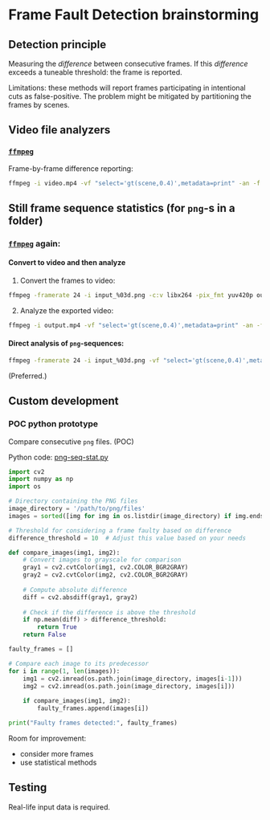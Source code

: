 # Frame Fault Detection brainstorming

## Detection principle

Measuring the *difference* between consecutive frames. If this *difference* exceeds a tuneable threshold: the frame is reported.

Limitations: these methods will report frames participating in intentional cuts as false-positive.
The problem might be mitigated by partitioning the frames by scenes.

## Video file analyzers

### [`ffmpeg`](https://ffmpeg.org)

Frame-by-frame difference reporting:

```bash
ffmpeg -i video.mp4 -vf "select='gt(scene,0.4)',metadata=print" -an -f null -
```

## Still frame sequence statistics (for `png`-s in a folder)

### [`ffmpeg`](https://ffmpeg.org) again:

#### Convert to video and then analyze

1. Convert the frames to video:

```bash
ffmpeg -framerate 24 -i input_%03d.png -c:v libx264 -pix_fmt yuv420p output.mp4
```

2. Analyze the exported video:

```bash
ffmpeg -i output.mp4 -vf "select='gt(scene,0.4)',metadata=print" -an -f null -
```

#### Direct analysis of `png`-sequences:

```bash
ffmpeg -framerate 24 -i input_%03d.png -vf "select='gt(scene,0.4)',metadata=print" -an -f null -
```

(Preferred.)

## Custom development

### POC python prototype

Compare consecutive `png` files. (POC)

Python code: [png-seq-stat.py](png-seq-stat.py)

```python
import cv2
import numpy as np
import os

# Directory containing the PNG files
image_directory = '/path/to/png/files'
images = sorted([img for img in os.listdir(image_directory) if img.endswith(".png")])

# Threshold for considering a frame faulty based on difference
difference_threshold = 10  # Adjust this value based on your needs

def compare_images(img1, img2):
    # Convert images to grayscale for comparison
    gray1 = cv2.cvtColor(img1, cv2.COLOR_BGR2GRAY)
    gray2 = cv2.cvtColor(img2, cv2.COLOR_BGR2GRAY)
    
    # Compute absolute difference
    diff = cv2.absdiff(gray1, gray2)
    
    # Check if the difference is above the threshold
    if np.mean(diff) > difference_threshold:
        return True
    return False

faulty_frames = []

# Compare each image to its predecessor
for i in range(1, len(images)):
    img1 = cv2.imread(os.path.join(image_directory, images[i-1]))
    img2 = cv2.imread(os.path.join(image_directory, images[i]))
    
    if compare_images(img1, img2):
        faulty_frames.append(images[i])

print("Faulty frames detected:", faulty_frames)

```

Room for improvement: 

- consider more frames
- use statistical methods


## Testing

Real-life input data is required.
